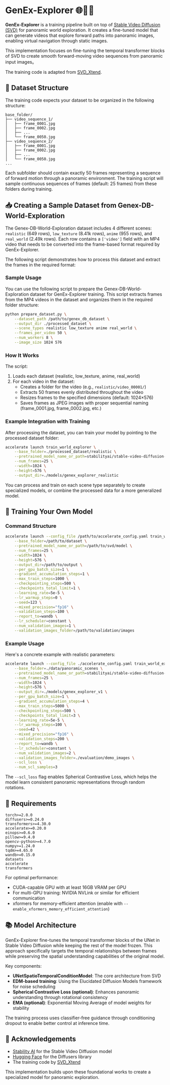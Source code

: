 # GenEx-Explorer 🌐🏃🏻

**GenEx-Explorer** is a training pipeline built on top of [Stable Video Diffusion (SVD)](https://stability.ai/stable-video) for panoramic world exploration. It creates a fine-tuned model that can generate videos that explore forward paths into panoramic images, enabling virtual navigation through static images.

This implementation focuses on fine-tuning the temporal transformer blocks of SVD to create smooth forward-moving video sequences from panoramic input images。

The training code is adapted from [SVD_Xtend](https://github.com/pixeli99/SVD_Xtend).

## 📂 Dataset Structure

The training code expects your dataset to be organized in the following structure:

```
base_folder/
├── video_sequence_1/
│   ├── frame_0001.jpg
│   ├── frame_0002.jpg
│   ├── ...
│   └── frame_0050.jpg
├── video_sequence_2/
│   ├── frame_0001.jpg
│   ├── frame_0002.jpg
│   ├── ...
│   └── frame_0050.jpg
...
```

Each subfolder should contain exactly 50 frames representing a sequence of forward motion through a panoramic environment. The training script will sample continuous sequences of frames (default: 25 frames) from these folders during training.

## 📥 Creating a Sample Dataset from Genex-DB-World-Exploration

The Genex-DB-World-Exploration dataset includes 4 different scenes: `realistic` (649 rows), `low_texture` (8.41k rows), `anime` (955 rows), and `real_world` (2.49k rows). Each row contains a `['video']` field with an MP4 video that needs to be converted into the frame-based format required by GenEx-Explorer.

The following script demonstrates how to process this dataset and extract the frames in the required format:

### Sample Usage

You can use the following script to prepare the Genex-DB-World-Exploration dataset for GenEx-Explorer training. This script extracts frames from the MP4 videos in the dataset and organizes them in the required folder structure:

```bash
python prepare_dataset.py \
    --dataset_path /path/to/genex_db_dataset \
    --output_dir ./processed_dataset \
    --scene_types realistic low_texture anime real_world \
    --frames_per_video 50 \
    --num_workers 8 \
    --image_size 1024 576
```

### How It Works

The script:

1. Loads each dataset (realistic, low_texture, anime, real_world)
2. For each video in the dataset:
   - Creates a folder for the video (e.g., `realistic/video_00001/`)
   - Extracts 50 frames evenly distributed throughout the video
   - Resizes frames to the specified dimensions (default: 1024×576)
   - Saves frames as JPEG images with proper sequential naming (frame_0001.jpg, frame_0002.jpg, etc.)

### Example Integration with Training

After processing the dataset, you can train your model by pointing to the processed dataset folder:

```bash
accelerate launch train_world_explorer \
    --base_folder=./processed_dataset/realistic \
    --pretrained_model_name_or_path=stabilityai/stable-video-diffusion-img2vid-xt-1-1 \
    --num_frames=25 \
    --width=1024 \
    --height=576 \
    --output_dir=./models/genex_explorer_realistic
```

You can process and train on each scene type separately to create specialized models, or combine the processed data for a more generalized model.

## 🚀 Training Your Own Model

### Command Structure

```bash
accelerate launch --config_file /path/to/accelerate_config.yaml train_world_explorer \
    --base_folder=/path/to/dataset \
    --pretrained_model_name_or_path=/path/to/svd/model \
    --num_frames=25 \
    --width=1024 \
    --height=576 \
    --output_dir=/path/to/output \
    --per_gpu_batch_size=1 \
    --gradient_accumulation_steps=1 \
    --max_train_steps=1000 \
    --checkpointing_steps=500 \
    --checkpoints_total_limit=1 \
    --learning_rate=5e-5 \
    --lr_warmup_steps=0 \
    --seed=123 \
    --mixed_precision="fp16" \
    --validation_steps=100 \
    --report_to=wandb \
    --lr_scheduler=constant \
    --num_validation_images=1 \
    --validation_images_folder=/path/to/validation/images
```

### Example Usage

Here's a concrete example with realistic parameters:

```bash
accelerate launch --config_file ./accelerate_config.yaml train_world_explorer.py \
    --base_folder=./data/panoramic_scenes \
    --pretrained_model_name_or_path=stabilityai/stable-video-diffusion-img2vid-xt-1-1 \
    --num_frames=25 \
    --width=1024 \
    --height=576 \
    --output_dir=./models/genex_explorer_v1 \
    --per_gpu_batch_size=1 \
    --gradient_accumulation_steps=4 \
    --max_train_steps=5000 \
    --checkpointing_steps=500 \
    --checkpoints_total_limit=3 \
    --learning_rate=5e-5 \
    --lr_warmup_steps=100 \
    --seed=42 \
    --mixed_precision="fp16" \
    --validation_steps=200 \
    --report_to=wandb \
    --lr_scheduler=constant \
    --num_validation_images=2 \
    --validation_images_folder=./evaluation/demo_images \
    --scl_loss \
    --num_scl_samples=3
```

The `--scl_loss` flag enables Spherical Contrastive Loss, which helps the model learn consistent panoramic representations through random rotations.

## 🔧 Requirements

```
torch>=2.0.0
diffusers>=0.24.0
transformers>=4.30.0
accelerate>=0.20.0
einops>=0.6.0
pillow>=9.4.0
opencv-python>=4.7.0
numpy>=1.24.0
tqdm>=4.65.0
wandb>=0.15.0
datasets
accelerate
transformers
```

For optimal performance:
- CUDA-capable GPU with at least 16GB VRAM per GPU
- For multi-GPU training: NVIDIA NVLink or similar for efficient communication
- xformers for memory-efficient attention (enable with `--enable_xformers_memory_efficient_attention`)

## 📚 Model Architecture

GenEx-Explorer fine-tunes the temporal transformer blocks of the UNet in Stable Video Diffusion while keeping the rest of the model frozen. This approach specifically targets the temporal relationships between frames while preserving the spatial understanding capabilities of the original model.

Key components:
- **UNetSpatioTemporalConditionModel**: The core architecture from SVD
- **EDM-based training**: Using the Elucidated Diffusion Models framework for noise scheduling
- **Spherical Contrastive Loss (optional)**: Enhances panoramic understanding through rotational consistency
- **EMA (optional)**: Exponential Moving Average of model weights for stability

The training process uses classifier-free guidance through conditioning dropout to enable better control at inference time.

## 🙏 Acknowledgements

- [Stability AI](https://stability.ai/) for the Stable Video Diffusion model
- [Hugging Face](https://huggingface.co/) for the Diffusers library
- The training code by [SVD_Xtend](https://github.com/pixeli99/SVD_Xtend)

This implementation builds upon these foundational works to create a specialized model for panoramic exploration.

